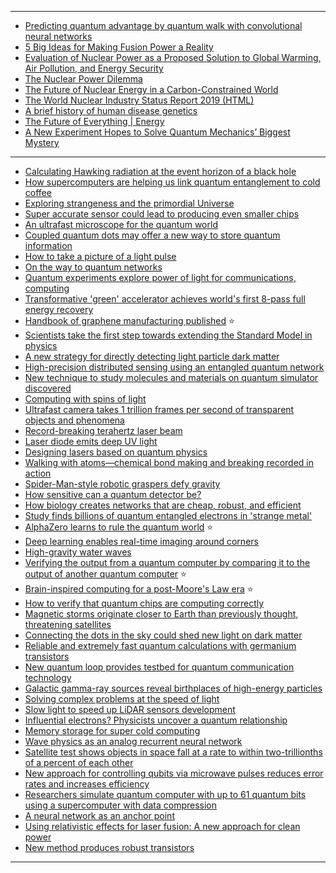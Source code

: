 -------------------
- [Predicting quantum advantage by quantum walk with convolutional neural networks](https://iopscience.iop.org/article/10.1088/1367-2630/ab5c5e)
- [5 Big Ideas for Making Fusion Power a Reality](https://spectrum.ieee.org/energy/nuclear/5-big-ideas-for-making-fusion-power-a-reality)
- [Evaluation of Nuclear Power as a Proposed Solution to Global
Warming, Air Pollution, and Energy Security](https://web.stanford.edu/group/efmh/jacobson/Articles/I/NuclearVsWWS.pdf)
- [The Nuclear Power
Dilemma](https://www.ucsusa.org/sites/default/files/attach/2018/11/Nuclear-Power-Dilemma-full-report.pdf)
- [The Future of Nuclear Energy
in a Carbon-Constrained World](https://energy.mit.edu/wp-content/uploads/2018/09/The-Future-of-Nuclear-Energy-in-a-Carbon-Constrained-World.pdf)
- [The World Nuclear Industry Status Report 2019 (HTML)](https://www.worldnuclearreport.org/The-World-Nuclear-Industry-Status-Report-2019-HTML.html)
- [A brief history of human disease genetics](https://www.nature.com/articles/s41586-019-1879-7)
- [The Future of Everything | Energy](https://www.wsj.com/news/collection/future-of-energy-climate-change-power-37ae7b8a?mod=article_inline)
- [A New Experiment Hopes to Solve Quantum Mechanics’ Biggest Mystery](https://www.smithsonianmag.com/science-nature/new-experiment-hopes-solve-quantum-mechanics-biggest-mystery-180974132/)

----------------------------
- [Calculating Hawking radiation at the event horizon of a black hole](https://phys.org/news/2020-01-hawking-event-horizon-black-hole.html)
- [How supercomputers are helping us link quantum entanglement to cold coffee](https://phys.org/news/2020-01-supercomputers-link-quantum-entanglement-cold.html)
- [Exploring strangeness and the primordial Universe](https://phys.org/news/2020-01-exploring-strangeness-primordial-universe.html)
- [Super accurate sensor could lead to producing even smaller chips](https://phys.org/news/2020-01-super-accurate-sensor-smaller-chips.html)
- [An ultrafast microscope for the quantum world](https://phys.org/news/2020-01-ultrafast-microscope-quantum-world.html)
- [Coupled quantum dots may offer a new way to store quantum information](https://phys.org/news/2020-01-coupled-quantum-dots.html)
- [How to take a picture of a light pulse](https://phys.org/news/2020-01-picture-pulse.html)
- [On the way to quantum networks](https://phys.org/news/2020-01-quantum-networks.html)
- [Quantum experiments explore power of light for communications, computing](https://phys.org/news/2020-01-quantum-explore-power.html)
- [Transformative 'green' accelerator achieves world's first 8-pass full energy recovery](https://phys.org/news/2020-01-green-world-pass-full-energy.html)
- [Handbook of graphene manufacturing published](https://phys.org/news/2020-01-handbook-graphene-published.html) :star:
- [Scientists take the first step towards extending the Standard Model in physics](https://phys.org/news/2020-01-scientists-standard-physics.html)
- [A new strategy for directly detecting light particle dark matter](https://phys.org/news/2020-01-strategy-particle-dark.html)
- [High-precision distributed sensing using an entangled quantum network](https://phys.org/news/2020-01-high-precision-entangled-quantum-network.html)
- [New technique to study molecules and materials on quantum simulator discovered](https://phys.org/news/2020-01-technique-molecules-materials-quantum-simulator.html)
- [Computing with spins of light](https://phys.org/news/2020-01-computing-with-spins-of-light.html)
- [Ultrafast camera takes 1 trillion frames per second of transparent objects and phenomena](https://phys.org/news/2020-01-ultrafast-camera-trillion-transparent-phenomena.html)
- [Record-breaking terahertz laser beam](https://phys.org/news/2020-01-record-breaking-terahertz-laser.html)
- [Laser diode emits deep UV light](https://phys.org/news/2020-01-laser-diode-emits-deep-uv.html)
- [Designing lasers based on quantum physics](https://phys.org/news/2020-01-lasers-based-quantum-physics.html)
- [Walking with atoms—chemical bond making and breaking recorded in action](https://phys.org/news/2020-01-atomschemical-bond-action.html)
- [Spider-Man-style robotic graspers defy gravity](https://phys.org/news/2020-01-spider-man-style-robotic-graspers-defy-gravity.html)
- [How sensitive can a quantum detector be?](https://phys.org/news/2020-01-sensitive-quantum-detector.html)
- [How biology creates networks that are cheap, robust, and efficient](https://phys.org/news/2020-01-biology-networks-cheap-robust-efficient.html)
- [Study finds billions of quantum entangled electrons in 'strange metal'](https://phys.org/news/2020-01-strange-metals.html)
- [AlphaZero learns to rule the quantum world](https://phys.org/news/2020-01-alphazero-quantum-world.html) :star:
- [Deep learning enables real-time imaging around corners](https://phys.org/news/2020-01-deep-enables-real-time-imaging-corners.html)
- [High-gravity water waves](https://phys.org/news/2020-01-high-gravity.html)
- [Verifying the output from a quantum computer by comparing it to the output of another quantum computer](https://phys.org/news/2020-01-output-quantum.html) :star:
- [Brain-inspired computing for a post-Moore's Law era](https://phys.org/news/2020-01-brain-inspired-post-moore-law-era.html) :star:
- [How to verify that quantum chips are computing correctly](https://phys.org/news/2020-01-quantum-chips-correctly.html)
- [Magnetic storms originate closer to Earth than previously thought, threatening satellites](https://phys.org/news/2020-01-magnetic-storms-closer-earth-previously.html)
- [Connecting the dots in the sky could shed new light on dark matter](https://phys.org/news/2020-01-dots-sky-dark.html)
- [Reliable and extremely fast quantum calculations with germanium transistors](https://phys.org/news/2020-01-reliable-extremely-fast-quantum-germanium.html)
- [New quantum loop provides testbed for quantum communication technology](https://phys.org/news/2020-01-quantum-loop-testbed-technology.html)
- [Galactic gamma-ray sources reveal birthplaces of high-energy particles](https://phys.org/news/2020-01-galactic-gamma-ray-sources-reveal-birthplaces.html)
- [Solving complex problems at the speed of light](https://phys.org/news/2020-01-complex-problems.html)
- [Slow light to speed up LiDAR sensors development](https://phys.org/news/2020-01-lidar-sensors.html)
- [Influential electrons? Physicists uncover a quantum relationship](https://phys.org/news/2020-01-influential-electrons-physicists-uncover-quantum.html)
- [Memory storage for super cold computing](https://phys.org/news/2020-01-memory-storage-super-cold.html)
- [Wave physics as an analog recurrent neural network](https://phys.org/news/2020-01-physics-analog-recurrent-neural-network.html)
- [Satellite test shows objects in space fall at a rate to within two-trillionths of a percent of each other](https://phys.org/news/2020-01-satellite-space-fall-two-trillionths-percent.html)
- [New approach for controlling qubits via microwave pulses reduces error rates and increases efficiency](https://phys.org/news/2020-01-approach-qubits-microwave-pulses-error.html)
- [Researchers simulate quantum computer with up to 61 quantum bits using a supercomputer with data compression](https://phys.org/news/2020-01-simulate-quantum-bits-supercomputer-compression.html)
- [A neural network as an anchor point](https://phys.org/news/2020-01-neural-network-anchor.html)
- [Using relativistic effects for laser fusion: A new approach for clean power](https://phys.org/news/2020-01-relativistic-effects-laser-fusion-approach.html)
- [New method produces robust transistors](https://phys.org/news/2020-01-method-robust-transistors.html)
------------------
